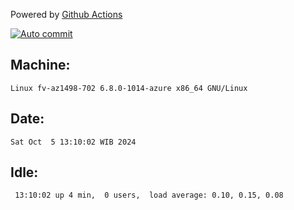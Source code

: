 Powered by [Github Actions](https://github.com/features/actions)

[![Auto commit](https://github.com/hiage/workstation/workflows/Auto%20commit/badge.svg)](https://github.com/hiage/workstation/actions?query=workflow%3A%22Auto+commit%22)

## Machine:
```
Linux fv-az1498-702 6.8.0-1014-azure x86_64 GNU/Linux
```
## Date:
```
Sat Oct  5 13:10:02 WIB 2024
```
## Idle:
```
 13:10:02 up 4 min,  0 users,  load average: 0.10, 0.15, 0.08
```
